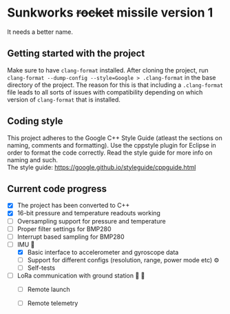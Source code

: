 # Sunkworks ~~rocket~~ missile version 1
It needs a better name.

## Getting started with the project
Make sure to have `clang-format` installed.
After cloning the project, run `clang-format --dump-config --style=Google > .clang-format` in the base directory of the project.
The reason for this is that including a `.clang-format` file leads to all sorts of issues with compatibility depending on which version of `clang-format` that is installed.

## Coding style
This project adheres to the Google C++ Style Guide (atleast the sections on naming, comments and formatting).
Use the cppstyle plugin for Eclipse in order to format the code correctly.
Read the style guide for more info on naming and such.  
The style guide: https://google.github.io/styleguide/cppguide.html

## Current code progress
* [x] The project has been converted to C++  
* [x] 16-bit pressure and temperature readouts working  
* [ ] Oversampling support for pressure and temperature  
* [ ] Proper filter settings for BMP280  
* [ ] Interrupt based sampling for BMP280  
* [ ] IMU :running:
	- [x] Basic interface to accelerometer and gyroscope data
	- [ ] Support for different configs (resolution, range, power mode etc) :gear:  
	- [ ] Self-tests
* [ ] LoRa communication with ground station :satellite: :rocket:   
	- [ ] Remote launch  
	- [ ] Remote telemetry  

	